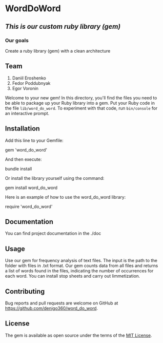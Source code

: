 # WordDoWord

## _This is our custom ruby library (gem)_   
### Our goals
Сreate a ruby library (gem) with a clean architecture

## Team
1. Daniil Eroshenko
2. Fedor Poddubnyak
3. Egor Voronin

Welcome to your new gem! In this directory, you'll find the files you need to be able to package up your Ruby library into a gem. Put your Ruby code in the file `lib/word_do_word`. To experiment with that code, run `bin/console` for an interactive prompt.

## Installation

Add this line to your Gemfile:

gem 'word_do_word'

And then execute:

bundle install

Or install the library yourself using the command:

gem install word_do_word

Here is an example of how to use the word_do_word library:

require 'word_do_word'
## Documentation

You can find project documentation in the ./doc

## Usage

Use our gem for frequency analysis of text files. The input is the path to the folder with files in .txt format.
Our gem counts data from all files and returns a list of words found in the files, indicating the number of occurrences for each word.
You can install stop sheets and carry out limmetization.

## Contributing

Bug reports and pull requests are welcome on GitHub at https://github.com/denigo360/word_do_word.

## License

The gem is available as open source under the terms of the [MIT License](https://opensource.org/licenses/MIT).
